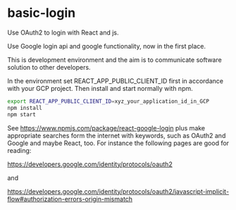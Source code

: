 # basic-login
Use OAuth2 to login with React and js.

Use Google login api and google functionality, now in the first place.

This is development environment and the aim is to communicate 
software solution to other developers. 

In the environment set REACT_APP_PUBLIC_CLIENT_ID first in 
accordance with your GCP project.
Then install and start normally with npm.

```bash
export REACT_APP_PUBLIC_CLIENT_ID=xyz_your_application_id_in_GCP
npm install
npm start
```

See https://www.npmjs.com/package/react-google-login
plus make appropriate searches form the internet with keywords,
such as OAuth2 and Google and maybe React, too.
For instance the following pages are good for reading:

https://developers.google.com/identity/protocols/oauth2

and

https://developers.google.com/identity/protocols/oauth2/javascript-implicit-flow#authorization-errors-origin-mismatch

